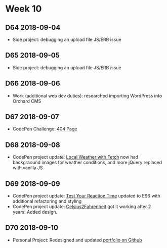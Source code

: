 # Week 10

## D64 2018-09-04

- Side project: debugging an upload file JS/ERB issue

## D65 2018-09-05

- Side project: debugging an upload file JS/ERB issue

## D66 2018-09-06

- Work (additional web dev duties): researched importing WordPress into Orchard CMS

## D67 2018-09-07

- CodePen Challenge: [404 Page](https://codepen.io/digilou/pen/vzWjJo)

## D68 2018-09-08

- CodePen project update: [Local Weather with Fetch](https://codepen.io/digilou/pen/BOByON) now had backgraound images for weather conditions, and more jQuery replaced with vanilla JS

## D69 2018-09-09

- CodePen project update: [Test Your Reaction Time](https://codepen.io/digilou/pen/eBdzGq) updated to ES6 with additional refactoring and styling
- CodePen project update: [Celsius2Fahrenheit](https://codepen.io/digilou/pen/LbWJON) got it working after 2 years! Added design.

## D70 2018-09-10

- Personal Project: Redesigned and updated [portfolio on Github](https://digilou.github.io)
